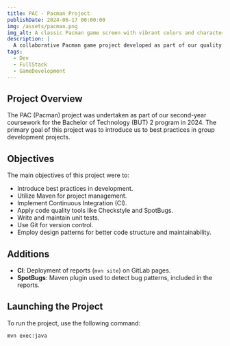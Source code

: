 ```yaml
---
title: PAC - Pacman Project
publishDate: 2024-06-17 00:00:00
img: /assets/pacman.png
img_alt: A classic Pacman game screen with vibrant colors and characters.
description: |
  A collaborative Pacman game project developed as part of our quality development course, emphasizing best practices and modern development tools.
tags:
  - Dev
  - FullStack
  - GameDevelopment
---
```


## Project Overview

The PAC (Pacman) project was undertaken as part of our second-year coursework for the Bachelor of Technology (BUT) 2 program in 2024. The primary goal of this project was to introduce us to best practices in group development projects.

## Objectives

The main objectives of this project were to:

- Introduce best practices in development.
- Utilize Maven for project management.
- Implement Continuous Integration (CI).
- Apply code quality tools like Checkstyle and SpotBugs.
- Write and maintain unit tests.
- Use Git for version control.
- Employ design patterns for better code structure and maintainability.

## Additions

- **CI**: Deployment of reports (`mvn site`) on GitLab pages.
- **SpotBugs**: Maven plugin used to detect bug patterns, included in the reports.

## Launching the Project

To run the project, use the following command:

```bash
mvn exec:java

